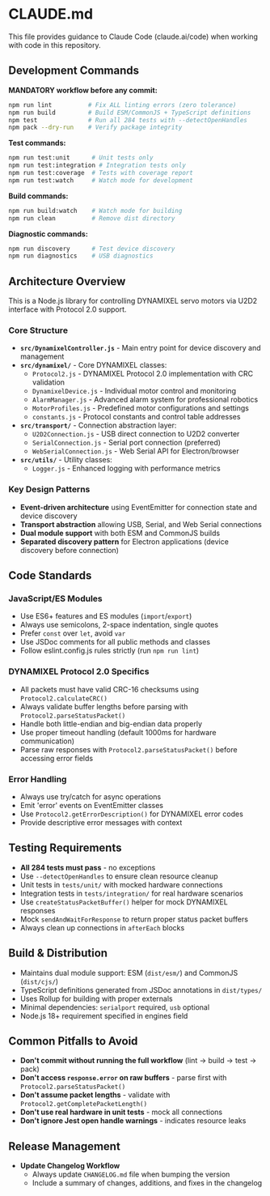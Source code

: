 # CLAUDE.md

This file provides guidance to Claude Code (claude.ai/code) when working with code in this repository.

## Development Commands

**MANDATORY workflow before any commit:**
```bash
npm run lint          # Fix ALL linting errors (zero tolerance)
npm run build         # Build ESM/CommonJS + TypeScript definitions  
npm test              # Run all 284 tests with --detectOpenHandles
npm pack --dry-run    # Verify package integrity
```

**Test commands:**
```bash
npm run test:unit      # Unit tests only
npm run test:integration # Integration tests only  
npm run test:coverage  # Tests with coverage report
npm run test:watch     # Watch mode for development
```

**Build commands:**
```bash
npm run build:watch    # Watch mode for building
npm run clean          # Remove dist directory
```

**Diagnostic commands:**
```bash
npm run discovery      # Test device discovery
npm run diagnostics    # USB diagnostics
```

## Architecture Overview

This is a Node.js library for controlling DYNAMIXEL servo motors via U2D2 interface with Protocol 2.0 support.

### Core Structure
- **`src/DynamixelController.js`** - Main entry point for device discovery and management
- **`src/dynamixel/`** - Core DYNAMIXEL classes:
  - `Protocol2.js` - DYNAMIXEL Protocol 2.0 implementation with CRC validation
  - `DynamixelDevice.js` - Individual motor control and monitoring  
  - `AlarmManager.js` - Advanced alarm system for professional robotics
  - `MotorProfiles.js` - Predefined motor configurations and settings
  - `constants.js` - Protocol constants and control table addresses
- **`src/transport/`** - Connection abstraction layer:
  - `U2D2Connection.js` - USB direct connection to U2D2 converter
  - `SerialConnection.js` - Serial port connection (preferred)
  - `WebSerialConnection.js` - Web Serial API for Electron/browser
- **`src/utils/`** - Utility classes:
  - `Logger.js` - Enhanced logging with performance metrics

### Key Design Patterns
- **Event-driven architecture** using EventEmitter for connection state and device discovery
- **Transport abstraction** allowing USB, Serial, and Web Serial connections
- **Dual module support** with both ESM and CommonJS builds
- **Separated discovery pattern** for Electron applications (device discovery before connection)

## Code Standards

### JavaScript/ES Modules
- Use ES6+ features and ES modules (`import`/`export`)
- Always use semicolons, 2-space indentation, single quotes
- Prefer `const` over `let`, avoid `var`
- Use JSDoc comments for all public methods and classes
- Follow eslint.config.js rules strictly (run `npm run lint`)

### DYNAMIXEL Protocol 2.0 Specifics
- All packets must have valid CRC-16 checksums using `Protocol2.calculateCRC()`
- Always validate buffer lengths before parsing with `Protocol2.parseStatusPacket()`
- Handle both little-endian and big-endian data properly
- Use proper timeout handling (default 1000ms for hardware communication)
- Parse raw responses with `Protocol2.parseStatusPacket()` before accessing error fields

### Error Handling
- Always use try/catch for async operations
- Emit 'error' events on EventEmitter classes  
- Use `Protocol2.getErrorDescription()` for DYNAMIXEL error codes
- Provide descriptive error messages with context

## Testing Requirements

- **All 284 tests must pass** - no exceptions
- Use `--detectOpenHandles` to ensure clean resource cleanup
- Unit tests in `tests/unit/` with mocked hardware connections
- Integration tests in `tests/integration/` for real hardware scenarios
- Use `createStatusPacketBuffer()` helper for mock DYNAMIXEL responses
- Mock `sendAndWaitForResponse` to return proper status packet buffers
- Always clean up connections in `afterEach` blocks

## Build & Distribution

- Maintains dual module support: ESM (`dist/esm/`) and CommonJS (`dist/cjs/`)
- TypeScript definitions generated from JSDoc annotations in `dist/types/`
- Uses Rollup for building with proper externals
- Minimal dependencies: `serialport` required, `usb` optional
- Node.js 18+ requirement specified in engines field

## Common Pitfalls to Avoid

- **Don't commit without running the full workflow** (lint → build → test → pack)
- **Don't access `response.error` on raw buffers** - parse first with `Protocol2.parseStatusPacket()`
- **Don't assume packet lengths** - validate with `Protocol2.getCompletePacketLength()`
- **Don't use real hardware in unit tests** - mock all connections
- **Don't ignore Jest open handle warnings** - indicates resource leaks

## Release Management

- **Update Changelog Workflow**
  - Always update `CHANGELOG.md` file when bumping the version
  - Include a summary of changes, additions, and fixes in the changelog